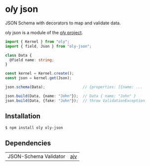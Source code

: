 # o*l*y json

JSON Schema with decorators to map and validate data.

o*l*y json is a module of the [o*l*y project](https://nolyme.github.io/oly).

```ts
import { Kernel } from "oly";
import { field, Json } from "oly-json";

class Data {
  @field name: string;
}

const kernel = Kernel.create();
const json = kernel.get(Json);

json.schema(Data);                 // {properties: [{name: ...

json.build(Data, {name: "John"});  // Data { name: "John" }
json.build(Data, {fake: "John"});  // throw ValidationException
```

## Installation

```bash
$ npm install oly oly-json
```

## Dependencies

|  |  |
|--|--|
| JSON-Schema Validator | [ajv](https://github.com/epoberezkin/ajv) |
